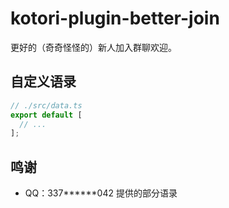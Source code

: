 # kotori-plugin-better-join

更好的（奇奇怪怪的）新人加入群聊欢迎。

## 自定义语录

```typescript
// ./src/data.ts
export default [
  // ...
];
```

## 鸣谢

- QQ：337**\*\***042 提供的部分语录
